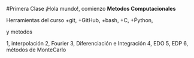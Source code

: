 #Primera Clase <date>
¡Hola mundo!, comienzo **Metodos Computacionales**

Herramientas del curso
+git,
+GitHub,
+bash,
+C,
+Ṕython,

y metodos

1, interpolación
2, Fourier
3, Diferenciación e Integración
4, EDO
5, EDP
6, métodos de MonteCarlo

